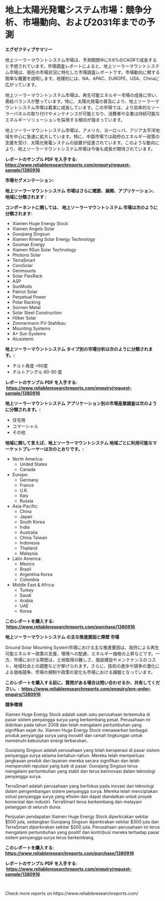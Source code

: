 <p><h1>地上太陽光発電システム市場：競争分析、市場動向、および2031年までの予測</h1></p><p><strong>エグゼクティブサマリー</strong></p>
<p><p>地上ソーラーマウントシステム市場は、予測期間中に9.6%のCAGRで成長すると予想されています。市場調査レポートによると、地上ソーラーマウントシステム市場は、現在の市場状況に特化した市場調査レポートです。市場動向に関する簡単な概要を説明します。地理的には、NA、APAC、EUROPE、USA、Chinaに広がっています。</p><p>地上ソーラーマウントシステム市場は、再生可能エネルギー市場の成長に伴い、需給バランスが整っています。特に、太陽光発電の普及により、地上ソーラーマウントシステム市場は着実に成長しています。この市場では、より効率的なソーラーパネルの取り付けやメンテナンスが可能となり、消費者や企業は持続可能なエネルギーソリューションを採用する傾向が強まっています。</p><p>地上ソーラーマウントシステム市場は、アメリカ、ヨーロッパ、アジア太平洋地域を中心に急速に拡大しています。特に、中国市場では政府のエネルギー政策の支援を受け、太陽光発電システムの設置が促進されています。このような動向により、地上ソーラーマウントシステム市場は今後も成長が期待されています。</p></p>
<p><strong>レポートのサンプル PDF を入手する: <a href="https://www.reliableresearchreports.com/enquiry/request-sample/1380916">https://www.reliableresearchreports.com/enquiry/request-sample/1380916</a></strong></p>
<p><strong>市場セグメンテーション:</strong></p>
<p><strong> 地上ソーラーマウントシステム 市場はさらに概要、展開、アプリケーション、地域に分類されます :</strong></p>
<p><strong>コンポーネントに関しては、 地上ソーラーマウントシステム 市場は次のように分類されます: &nbsp;</strong></p>
<p><ul><li>Xiamen Huge Energy Stock</li><li>Xiamen Angels Solar</li><li>Guoqiang Singsun</li><li>Xiamen Rineng Solar Energy Technology</li><li>Goomax Energy</li><li>Xiamen 9Sun Solar Technology</li><li>Photons Solar</li><li>TerraSmart</li><li>CoroSolar</li><li>Genmounts</li><li>Solar FlexRack</li><li>ASP</li><li>SunModo</li><li>Patriot Solar</li><li>Perpetual Power</li><li>Polar Racking</li><li>Sonnen Metal</li><li>Solar Steel Construction</li><li>Hilber Solar</li><li>Zimmermann PV-Stahlbau</li><li>Mounting Systems</li><li>A+ Sun Systems</li><li>Alusistemi</li></ul></p>
<p><strong> 地上ソーラーマウントシステム タイプ別の市場分析は次のように分類されます。:</strong></p>
<p><ul><li>チルト角度 <60度</li><li>チルトアングル 60-90 度</li></ul></p>
<p><strong>レポートのサンプル PDF を入手する: &nbsp;<a href="https://www.reliableresearchreports.com/enquiry/request-sample/1380916">https://www.reliableresearchreports.com/enquiry/request-sample/1380916</a></strong></p>
<p><strong> 地上ソーラーマウントシステム アプリケーション別の市場産業調査は次のように分類されます。:</strong></p>
<p><ul><li>住宅用</li><li>コマーシャル</li><li>その他</li></ul></p>
<p><strong>地域に関して言えば、地上ソーラーマウントシステム 地域ごとに利用可能なマーケットプレーヤーは次のとおりです。:</strong></p>
<p><ul>
    <li>
        North America:
        <ul>
            <li>United States</li>
            <li>Canada</li>
        </ul>
    </li>
    <li>
        Europe:
        <ul>
            <li>Germany</li>
            <li>France</li>
            <li>U.K.</li>
            <li>Italy</li>
            <li>Russia</li>
        </ul>
    </li>
    <li>
        Asia-Pacific:
        <ul>
            <li>China</li>
            <li>Japan</li>
            <li>South Korea</li>
            <li>India</li>
            <li>Australia</li>
            <li>China Taiwan</li>
            <li>Indonesia</li>
            <li>Thailand</li>
            <li>Malaysia</li>
        </ul>
    </li>
    <li>
        Latin America:
        <ul>
            <li>Mexico</li>
            <li>Brazil</li>
            <li>Argentina Korea</li>
            <li>Colombia</li>
        </ul>
    </li>
    <li>
        Middle East & Africa:
        <ul>
            <li>Turkey</li>
            <li>Saudi</li>
            <li>Arabia</li>
            <li>UAE</li>
            <li>Korea</li>
        </ul>
    </li>
    </ul></p>
<p><strong>このレポートを購入する: &nbsp;<a href="https://www.reliableresearchreports.com/purchase/1380916">https://www.reliableresearchreports.com/purchase/1380916</a></strong></p>
<p><strong>地上ソーラーマウントシステム の主な推進要因と障壁 市場</strong></p>
<p><p>Ground Solar Mounting System市場における主な推進要因は、政府による再生可能エネルギー政策の支援、環境への配慮、エネルギー価格の上昇などです。一方、市場における障壁は、土地取得の難しさ、施設建設やメンテナンスのコスト、地域社会との調整などが挙げられます。さらに、技術の進歩や競争の激化による価格競争、市場の規制や政策の変化も市場における課題となっています。</p></p>
<p><strong>このレポートを購入する前に、質問がある場合は問い合わせるか、共有してください。:&nbsp; <a href="https://www.reliableresearchreports.com/enquiry/pre-order-enquiry/1380916">https://www.reliableresearchreports.com/enquiry/pre-order-enquiry/1380916</a></strong></p>
<p><strong>競争環境</strong></p>
<p><p>Xiamen Huge Energy Stock adalah salah satu perusahaan terkemuka di pasar sistem penyangga surya yang berkembang pesat. Perusahaan ini didirikan pada tahun 2008 dan telah mengalami pertumbuhan yang signifikan sejak itu. Xiamen Huge Energy Stock menawarkan berbagai produk penyangga surya yang inovatif dan ramah lingkungan untuk memenuhi kebutuhan energi terbarukan.</p><p>Guoqiang Singsun adalah perusahaan yang telah beroperasi di pasar sistem penyangga surya selama bertahun-tahun. Mereka telah memperluas jangkauan produk dan layanan mereka secara signifikan dan telah memperoleh reputasi yang baik di pasar. Guoqiang Singsun terus mengalami pertumbuhan yang stabil dan terus berinovasi dalam teknologi penyangga surya.</p><p>TerraSmart adalah perusahaan yang berfokus pada inovasi dan teknologi dalam pengembangan sistem penyangga surya. Mereka telah menciptakan solusi penyangga surya yang efisien dan dapat diandalkan untuk proyek komersial dan industri. TerraSmart terus berkembang dan melayani pelanggan di seluruh dunia.</p><p>Penjualan pendapatan Xiamen Huge Energy Stock diperkirakan sekitar $500 juta, sedangkan Guoqiang Singsun diperkirakan sekitar $300 juta dan TerraSmart diperkirakan sekitar $200 juta. Perusahaan-perusahaan ini terus mengalami pertumbuhan yang positif dan kontribusi mereka terhadap pasar sistem penyangga surya terus berkembang.</p></p>
<p><strong>このレポートを購入する: &nbsp; <a href="https://www.reliableresearchreports.com/purchase/1380916">https://www.reliableresearchreports.com/purchase/1380916</a></strong></p>
<p><strong>レポートのサンプル PDF を入手する: &nbsp;<a href="https://www.reliableresearchreports.com/enquiry/request-sample/1380916">https://www.reliableresearchreports.com/enquiry/request-sample/1380916</a></strong><strong></strong></p>
<p>&nbsp;</p>
<p>Check more reports on https://www.reliableresearchreports.com/</p>